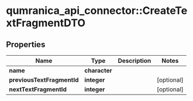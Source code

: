 # qumranica_api_connector::CreateTextFragmentDTO

## Properties
Name | Type | Description | Notes
------------ | ------------- | ------------- | -------------
**name** | **character** |  | 
**previousTextFragmentId** | **integer** |  | [optional] 
**nextTextFragmentId** | **integer** |  | [optional] 



